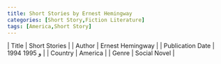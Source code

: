 ```yaml
---
title: Short Stories by Ernest Hemingway
categories: [Short Story,Fiction Literature]
tags: [America,Short Story]
---     
```

| Title | Short Stories  |
| Author |  Ernest Hemingway  |
| Publication Date | 1994 و 1995   |
| Country | America |
| Genre | Social Novel  |
        